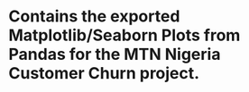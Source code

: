 # Contains the exported Matplotlib/Seaborn Plots from Pandas for the MTN Nigeria Customer Churn project.
